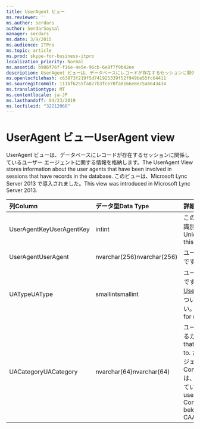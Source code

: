 ```yaml
---
title: UserAgent ビュー
ms.reviewer: ''
ms.author: serdars
author: SerdarSoysal
manager: serdars
ms.date: 3/9/2015
ms.audience: ITPro
ms.topic: article
ms.prod: skype-for-business-itpro
localization_priority: Normal
ms.assetid: b986f76f-f16e-4e5e-96cb-6e8f7f9b42ee
description: UserAgent ビューは、データベースにレコードが存在するセッションに関係しているユーザー エージェントに関する情報を格納します。 このビューは、Microsoft Lync Server 2013 で導入されました。
ms.openlocfilehash: c63873f219f5d741925339f52f949be55fc64411
ms.sourcegitcommit: 111bf6255fa877b3fce70fa8166e8ec5a6643434
ms.translationtype: MT
ms.contentlocale: ja-JP
ms.lasthandoff: 04/23/2019
ms.locfileid: "32212068"
---
```

# <a name="useragent-view"></a><span data-ttu-id="d6122-104">UserAgent ビュー</span><span class="sxs-lookup"><span data-stu-id="d6122-104">UserAgent view</span></span>
 
<span data-ttu-id="d6122-105">UserAgent ビューは、データベースにレコードが存在するセッションに関係しているユーザー エージェントに関する情報を格納します。</span><span class="sxs-lookup"><span data-stu-id="d6122-105">The UserAgent View stores information about the user agents that have been involved in sessions that have records in the database.</span></span> <span data-ttu-id="d6122-106">このビューは、Microsoft Lync Server 2013 で導入されました。</span><span class="sxs-lookup"><span data-stu-id="d6122-106">This view was introduced in Microsoft Lync Server 2013.</span></span>
  
|<span data-ttu-id="d6122-107">**列**</span><span class="sxs-lookup"><span data-stu-id="d6122-107">**Column**</span></span>|<span data-ttu-id="d6122-108">**データ型**</span><span class="sxs-lookup"><span data-stu-id="d6122-108">**Data Type**</span></span>|<span data-ttu-id="d6122-109">**詳細**</span><span class="sxs-lookup"><span data-stu-id="d6122-109">**Details**</span></span>|
|:-----|:-----|:-----|
|<span data-ttu-id="d6122-110">UserAgentKey</span><span class="sxs-lookup"><span data-stu-id="d6122-110">UserAgentKey</span></span>  <br/> |<span data-ttu-id="d6122-111">int</span><span class="sxs-lookup"><span data-stu-id="d6122-111">int</span></span>  <br/> |<span data-ttu-id="d6122-112">このユーザー エージェントを識別する一意の番号です。</span><span class="sxs-lookup"><span data-stu-id="d6122-112">Unique number identifying this user agent.</span></span>  <br/> |
|<span data-ttu-id="d6122-113">UserAgent</span><span class="sxs-lookup"><span data-stu-id="d6122-113">UserAgent</span></span>  <br/> |<span data-ttu-id="d6122-114">nvarchar(256)</span><span class="sxs-lookup"><span data-stu-id="d6122-114">nvarchar(256)</span></span>  <br/> |<span data-ttu-id="d6122-115">ユーザー エージェント文字列です。</span><span class="sxs-lookup"><span data-stu-id="d6122-115">User agent string.</span></span>  <br/> |
|<span data-ttu-id="d6122-116">UAType</span><span class="sxs-lookup"><span data-stu-id="d6122-116">UAType</span></span>  <br/> |<span data-ttu-id="d6122-117">smallint</span><span class="sxs-lookup"><span data-stu-id="d6122-117">smallint</span></span>  <br/> |<span data-ttu-id="d6122-118">ユーザー エージェントの種類です。</span><span class="sxs-lookup"><span data-stu-id="d6122-118">Type of user agent.</span></span> <span data-ttu-id="d6122-119">[UserAgent テーブル](useragent.md)の詳細についてはを参照してください。</span><span class="sxs-lookup"><span data-stu-id="d6122-119">See the [UserAgent table](useragent.md) for more details.</span></span> <br/> |
|<span data-ttu-id="d6122-120">UACategory</span><span class="sxs-lookup"><span data-stu-id="d6122-120">UACategory</span></span>  <br/> |<span data-ttu-id="d6122-121">nvarchar(64)</span><span class="sxs-lookup"><span data-stu-id="d6122-121">nvarchar(64)</span></span>  <br/> |<span data-ttu-id="d6122-122">ユーザー エージェントが属するカテゴリです。</span><span class="sxs-lookup"><span data-stu-id="d6122-122">Category that the user agent belongs to.</span></span> <span data-ttu-id="d6122-123">たとえば、ユーザー エージェント Conferencing_Attendant_1.0 は、UACategory CAA に属しています。</span><span class="sxs-lookup"><span data-stu-id="d6122-123">For example, the user agent Conferencing_Attendant_1.0 belongs to the UACategory CAA.</span></span>  <br/> |
   

